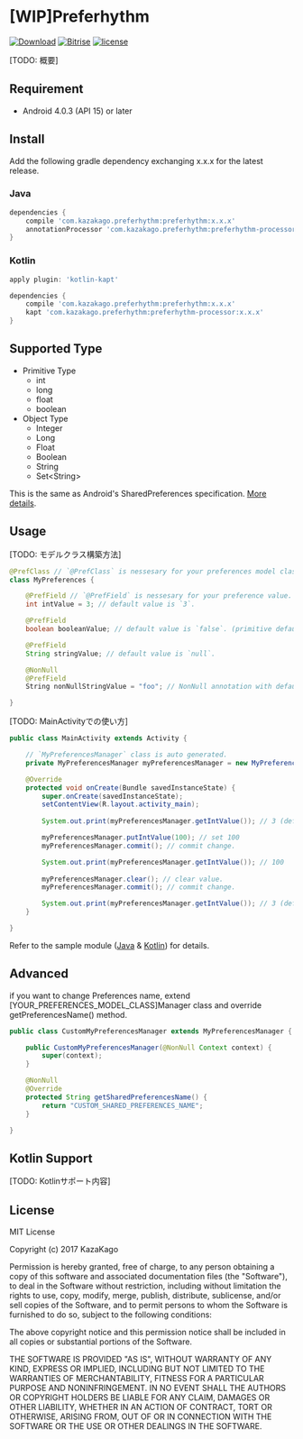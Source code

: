 [WIP]Preferhythm
====

[![Download](https://api.bintray.com/packages/kazakago/maven/preferhythm/images/download.svg)](https://bintray.com/kazakago/maven/preferhythm/_latestVersion)
[![Bitrise](https://www.bitrise.io/app/436ed4113cb15072.svg?token=5I58EK088C0wp3UWmf75qA&branch=master)]()
[![license](https://img.shields.io/github/license/kazakago/preferhythm.svg)](LICENSE.md)

[TODO: 概要]

## Requirement

- Android 4.0.3 (API 15) or later

## Install

Add the following gradle dependency exchanging x.x.x for the latest release.

### Java

```groovy
dependencies {
    compile 'com.kazakago.preferhythm:preferhythm:x.x.x'
    annotationProcessor 'com.kazakago.preferhythm:preferhythm-processor:x.x.x'
}
```

### Kotlin

```groovy
apply plugin: 'kotlin-kapt'

dependencies {
    compile 'com.kazakago.preferhythm:preferhythm:x.x.x'
    kapt 'com.kazakago.preferhythm:preferhythm-processor:x.x.x'
}
```

## Supported Type

- Primitive Type
  - int
  - long
  - float
  - boolean
- Object Type
  - Integer 
  - Long
  - Float
  - Boolean
  - String
  - Set\<String\>

This is the same as Android's SharedPreferences specification. [More details](https://developer.android.com/training/basics/data-storage/shared-preferences.html).


## Usage

[TODO: モデルクラス構築方法]

```java
@PrefClass // `@PrefClass` is nessesary for your preferences model class.
class MyPreferences {

    @PrefField // `@PrefField` is nessesary for your preference value.
    int intValue = 3; // default value is `3`.

    @PrefField
    boolean booleanValue; // default value is `false`. (primitive default value)

    @PrefField
    String stringValue; // default value is `null`.

    @NonNull
    @PrefField
    String nonNullStringValue = "foo"; // NonNull annotation with default value.

}
```

[TODO: MainActivityでの使い方]

```java
public class MainActivity extends Activity {

    // `MyPreferencesManager` class is auto generated.
    private MyPreferencesManager myPreferencesManager = new MyPreferencesManager(this);

    @Override
    protected void onCreate(Bundle savedInstanceState) {
        super.onCreate(savedInstanceState);
        setContentView(R.layout.activity_main);
        
        System.out.print(myPreferencesManager.getIntValue()); // 3 (default value)

        myPreferencesManager.putIntValue(100); // set 100
        myPreferencesManager.commit(); // commit change.

        System.out.print(myPreferencesManager.getIntValue()); // 100
        
        myPreferencesManager.clear(); // clear value.
        myPreferencesManager.commit(); // commit change.

        System.out.print(myPreferencesManager.getIntValue()); // 3 (default value)
    }

}
```

Refer to the sample module ([Java](https://github.com/KazaKago/Preferhythm/tree/master/samplejava) & [Kotlin](https://github.com/KazaKago/Preferhythm/tree/master/samplekotlin)) for details.

## Advanced

if you want to change Preferences name, extend [YOUR_PREFERENCES_MODEL_CLASS]Manager class and override getPreferencesName() method.

```java
public class CustomMyPreferencesManager extends MyPreferencesManager {

    public CustomMyPreferencesManager(@NonNull Context context) {
        super(context);
    }

    @NonNull
    @Override
    protected String getSharedPreferencesName() {
        return "CUSTOM_SHARED_PREFERENCES_NAME";
    }

}
```

## Kotlin Support

[TODO: Kotlinサポート内容]

## License
MIT License

Copyright (c) 2017 KazaKago

Permission is hereby granted, free of charge, to any person obtaining a copy
of this software and associated documentation files (the "Software"), to deal
in the Software without restriction, including without limitation the rights
to use, copy, modify, merge, publish, distribute, sublicense, and/or sell
copies of the Software, and to permit persons to whom the Software is
furnished to do so, subject to the following conditions:

The above copyright notice and this permission notice shall be included in all
copies or substantial portions of the Software.

THE SOFTWARE IS PROVIDED "AS IS", WITHOUT WARRANTY OF ANY KIND, EXPRESS OR
IMPLIED, INCLUDING BUT NOT LIMITED TO THE WARRANTIES OF MERCHANTABILITY,
FITNESS FOR A PARTICULAR PURPOSE AND NONINFRINGEMENT. IN NO EVENT SHALL THE
AUTHORS OR COPYRIGHT HOLDERS BE LIABLE FOR ANY CLAIM, DAMAGES OR OTHER
LIABILITY, WHETHER IN AN ACTION OF CONTRACT, TORT OR OTHERWISE, ARISING FROM,
OUT OF OR IN CONNECTION WITH THE SOFTWARE OR THE USE OR OTHER DEALINGS IN THE
SOFTWARE.
